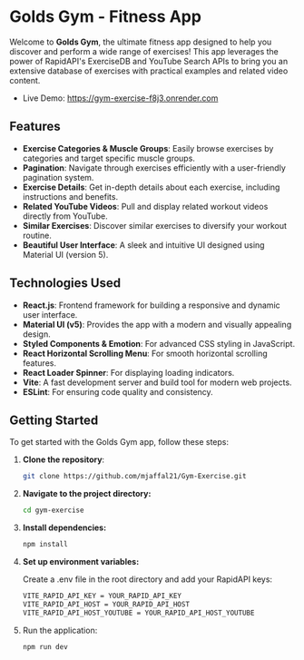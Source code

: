 # Golds Gym - Fitness App

Welcome to **Golds Gym**, the ultimate fitness app designed to help you discover and perform a wide range of exercises! This app leverages the power of RapidAPI's ExerciseDB and YouTube Search APIs to bring you an extensive database of exercises with practical examples and related video content.

- Live Demo: https://gym-exercise-f8j3.onrender.com

## Features

- **Exercise Categories & Muscle Groups**: Easily browse exercises by categories and target specific muscle groups.
- **Pagination**: Navigate through exercises efficiently with a user-friendly pagination system.
- **Exercise Details**: Get in-depth details about each exercise, including instructions and benefits.
- **Related YouTube Videos**: Pull and display related workout videos directly from YouTube.
- **Similar Exercises**: Discover similar exercises to diversify your workout routine.
- **Beautiful User Interface**: A sleek and intuitive UI designed using Material UI (version 5).

## Technologies Used

- **React.js**: Frontend framework for building a responsive and dynamic user interface.
- **Material UI (v5)**: Provides the app with a modern and visually appealing design.
- **Styled Components & Emotion**: For advanced CSS styling in JavaScript.
- **React Horizontal Scrolling Menu**: For smooth horizontal scrolling features.
- **React Loader Spinner**: For displaying loading indicators.
- **Vite**: A fast development server and build tool for modern web projects.
- **ESLint**: For ensuring code quality and consistency.

## Getting Started

To get started with the Golds Gym app, follow these steps:

1. **Clone the repository**:

   ```bash
   git clone https://github.com/mjaffal21/Gym-Exercise.git
   ```

2. **Navigate to the project directory:**

   ```bash
   cd gym-exercise
   ```

3. **Install dependencies:**

   ```bash
   npm install
   ```

4. **Set up environment variables:**

   Create a .env file in the root directory and add your RapidAPI keys:

   ```bash
   VITE_RAPID_API_KEY = YOUR_RAPID_API_KEY
   VITE_RAPID_API_HOST = YOUR_RAPID_API_HOST
   VITE_RAPID_API_HOST_YOUTUBE = YOUR_RAPID_API_HOST_YOUTUBE
   ```

5. Run the application:

   ```bash
   npm run dev
   ```
